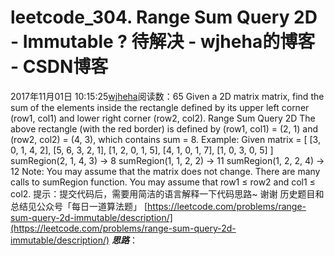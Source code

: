 # leetcode_304. Range Sum Query 2D - Immutable ? 待解决 - wjheha的博客 - CSDN博客
2017年11月01日 10:15:25[wjheha](https://me.csdn.net/wjheha)阅读数：65
Given a 2D matrix matrix, find the sum of the elements inside the rectangle defined by its upper left corner (row1, col1) and lower right corner (row2, col2).
Range Sum Query 2D 
The above rectangle (with the red border) is defined by (row1, col1) = (2, 1) and (row2, col2) = (4, 3), which contains sum = 8.
Example: 
Given matrix = [ 
  [3, 0, 1, 4, 2], 
  [5, 6, 3, 2, 1], 
  [1, 2, 0, 1, 5], 
  [4, 1, 0, 1, 7], 
  [1, 0, 3, 0, 5] 
]
sumRegion(2, 1, 4, 3) -> 8 
sumRegion(1, 1, 2, 2) -> 11 
sumRegion(1, 2, 2, 4) -> 12 
Note: 
You may assume that the matrix does not change. 
There are many calls to sumRegion function. 
You may assume that row1 ≤ row2 and col1 ≤ col2.
提示：提交代码后，需要用简洁的语言解释一下代码思路~ 谢谢
历史题目和总结见公众号「每日一道算法题」
[https://leetcode.com/problems/range-sum-query-2d-immutable/description/](https://leetcode.com/problems/range-sum-query-2d-immutable/description/)
***思路***：
